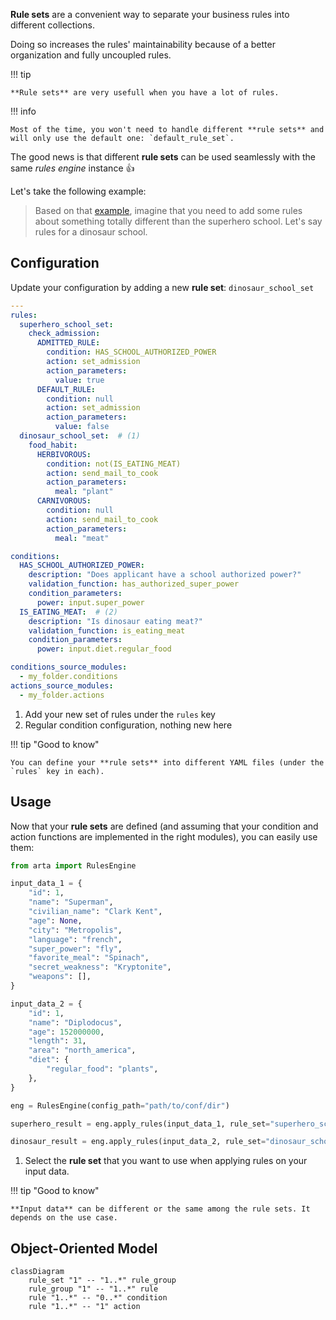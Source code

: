 **Rule sets** are a convenient way to separate your business rules into different collections. 

Doing so increases the rules' maintainability because of a better organization and fully uncoupled rules.

!!! tip

    **Rule sets** are very usefull when you have a lot of rules.

!!! info
    
    Most of the time, you won't need to handle different **rule sets** and will only use the default one: `default_rule_set`.

The good news is that different **rule sets** can be used seamlessly with the same *rules engine* instance :+1:

Let's take the following example:

> Based on that [example](how_to.md#standard-condition), imagine that you need to add some rules about something totally different than the superhero school. Let's say rules for a dinosaur school.

## Configuration

Update your configuration by adding a new **rule set**: `dinosaur_school_set`

```yaml hl_lines="15-26"
---
rules:
  superhero_school_set:
    check_admission:
      ADMITTED_RULE:
        condition: HAS_SCHOOL_AUTHORIZED_POWER
        action: set_admission
        action_parameters:
          value: true
      DEFAULT_RULE:
        condition: null
        action: set_admission
        action_parameters:
          value: false
  dinosaur_school_set:  # (1)
    food_habit:
      HERBIVOROUS:
        condition: not(IS_EATING_MEAT)
        action: send_mail_to_cook
        action_parameters:
          meal: "plant"
      CARNIVOROUS:
        condition: null
        action: send_mail_to_cook
        action_parameters:
          meal: "meat"

conditions:
  HAS_SCHOOL_AUTHORIZED_POWER:
    description: "Does applicant have a school authorized power?"
    validation_function: has_authorized_super_power
    condition_parameters:
      power: input.super_power
  IS_EATING_MEAT:  # (2)
    description: "Is dinosaur eating meat?"
    validation_function: is_eating_meat
    condition_parameters:
      power: input.diet.regular_food

conditions_source_modules:
  - my_folder.conditions
actions_source_modules:
  - my_folder.actions
```

1. Add your new set of rules under the `rules` key
2. Regular condition configuration, nothing new here

!!! tip "Good to know"

    You can define your **rule sets** into different YAML files (under the `rules` key in each).

## Usage

Now that your **rule sets** are defined (and assuming that your condition and action functions are implemented in the right modules), you can easily use them:

```python hl_lines="29 31"
from arta import RulesEngine

input_data_1 = {
    "id": 1,
    "name": "Superman",
    "civilian_name": "Clark Kent",
    "age": None,
    "city": "Metropolis",
    "language": "french",
    "super_power": "fly",
    "favorite_meal": "Spinach",
    "secret_weakness": "Kryptonite",
    "weapons": [],
}

input_data_2 = {
    "id": 1,
    "name": "Diplodocus",
    "age": 152000000,
    "length": 31,
    "area": "north_america",
    "diet": {
        "regular_food": "plants",
    },
}

eng = RulesEngine(config_path="path/to/conf/dir")

superhero_result = eng.apply_rules(input_data_1, rule_set="superhero_school_set")  # (1)

dinosaur_result = eng.apply_rules(input_data_2, rule_set="dinosaur_school_set")
```

1. Select the **rule set** that you want to use when applying rules on your input data.

!!! tip "Good to know"

    **Input data** can be different or the same among the rule sets. It depends on the use case.

## Object-Oriented Model

```mermaid
classDiagram
    rule_set "1" -- "1..*" rule_group
    rule_group "1" -- "1..*" rule
    rule "1..*" -- "0..*" condition
    rule "1..*" -- "1" action
```
